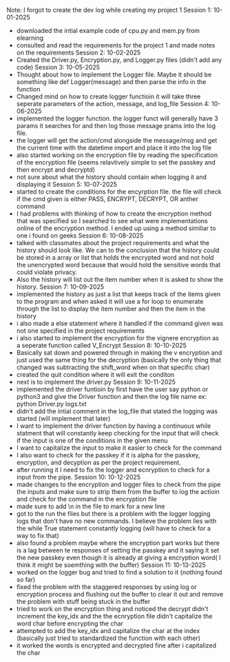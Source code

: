 Note: I forgot to create the dev log while creating my project 1
Session 1: 10-01-2025
- downloaded the intial example code of cpu.py and mem.py from elearning 
- consulted and read the requirements for the project 1 and made notes on the requirements
Session 2: 10-02-2025
- Created the Driver.py, Encryption.py, and Logger.py files (didn't add any code)
Session 3: 10-05-2025
- Thought about how to implement the Logger file. Maybe it should be something like def Logger(message) and then parse the info in the function
- Changed mind on how to create logger functioin it will take three seperate parameters of the action, message, and log_file
Session 4: 10-06-2025
- implemented the logger function. the logger funct will generally have 3 params it searches for and then log those message prams into the log file.
- the logger will get the action/cmd alongside the message/msg and get the current time with the datetime import and place it into the log file
- also started working on the encryption file by reading the specification of the encryption file (seems relavtively simple to set the passkey and then encrypt and decryptd)
- not sure about what the history should contain when logging it and displaying it
Session 5: 10-07-2025
- started to create the conditions for the encyrption file. the file will check if the cmd given is either PASS, ENCRYPT, DECRYPT, OR anther command
- I had problems with thinking of how to create the encryption method that was specified so I searched to see what were implementations online of the encryption method. I ended up using a method similiar to one i found on geeks
Session 6: 10-08-2025
- talked with classmates about the project requirements and what the history should look like. We can to the conclusion that the history could be stored in a array or list that holds the encrypted word and not hold the unencrypted word because that would hold the sensitive words that could violate privacy.
- Also the history will list out the item number when it is asked to show the history.
Session 7: 10-09-2025
- implemented the history as just a list that keeps track of the items given to the program and when asked it will use a for loop to enumerate through the list to display the item number and then the item in the history
- i also made a else statement where it handled if the command given was not one specified in the project requirements
- i also started to implement the encryption for the vignere encryption as a seperate function called V_Encrypt
Session 8: 10-10-2025
- Basically sat down and powered through in making the v encryption and just used the same thing for the decryption (basically the only thing that changed was subtracting the shift_word when on that specific char)
- created the quit condition where it will exit the conditon 
- next is to implement the driver.py 
Session 9: 10-11-2025
- implemented the driver funtioin by first have the user say python or python3 and give the Driver function and then the log file name ex: python Driver.py logs.txt
- didn't add the intial comment in the log_file that stated the logging was started (will implement that later)
- I want to implement the driver function by having a continuous while statment that will constantly keep checking for the input that will check if the input is one of the conditions in the given menu
- I want to capitalize the input to make it easier to check for the command 
- I also want to check for the passkey if it is alpha for the passkey, encryption, and decyption as per the project requirement.
- after running it I need to fix the logger and ecnryption to check for a input from the pipe.
Session 10: 10-12-2025
- made changes to the encryption and logger files to check from the pipe the inputs and make sure to strip them from the buffer to log the actioin and check for the command in the encryption file
- made sure to add \n in the file to mark for a new line
- got to the run the files but there is a problem with the logger logging logs that don't have no new commands. I believe the problem lies with the while True statement constantly logging (will have to check for a way to fix that)
- also found a problem maybe where the encryption part works but there is a lag between te responses of setting the passkey and it saying it set the new passkey even though it is already at giving a encryption word( I think it might be soemthing with the buffer)
Session 11: 10-13-2025
- worked on the logger bug and tried to find a solution to it (nothing found so far)
- fixed the problem with the staggered responses by using log or encryption process and flushing out the buffer to clear it out and remove the problem with stuff being stuck in the buffer
- tried to work on the encryption thing and noticed the decrypt didn't increment the key_idx and the the ecnryption file didn't capitalize the word char before encrypting the char
- attempted to add the key_idx and capitalize the char at the index (basically just tried to standardized the function with each other)
- it worked the words is encrypted and decrypted fine after i capitalized the char


